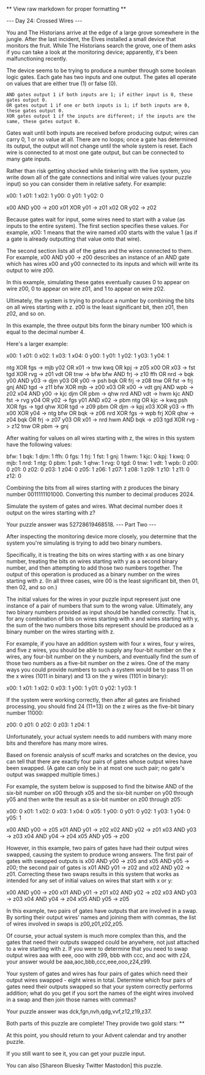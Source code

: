 ** View raw markdown for proper formatting **

--- Day 24: Crossed Wires ---

You and The Historians arrive at the edge of a large grove somewhere in the
jungle. After the last incident, the Elves installed a small device that
monitors the fruit. While The Historians search the grove, one of them asks if
you can take a look at the monitoring device; apparently, it's been
malfunctioning recently.

The device seems to be trying to produce a number through some boolean logic
gates. Each gate has two inputs and one output. The gates all operate on values
that are either true (1) or false (0).

    AND gates output 1 if both inputs are 1; if either input is 0, these gates output 0.
    OR gates output 1 if one or both inputs is 1; if both inputs are 0, these gates output 0.
    XOR gates output 1 if the inputs are different; if the inputs are the same, these gates output 0.

Gates wait until both inputs are received before producing output; wires can
carry 0, 1 or no value at all. There are no loops; once a gate has determined
its output, the output will not change until the whole system is reset. Each
wire is connected to at most one gate output, but can be connected to many gate
inputs.

Rather than risk getting shocked while tinkering with the live system, you write
down all of the gate connections and initial wire values (your puzzle input) so
you can consider them in relative safety. For example:

x00: 1 x01: 1 x02: 1 y00: 0 y01: 1 y02: 0

x00 AND y00 -> z00 x01 XOR y01 -> z01 x02 OR y02 -> z02

Because gates wait for input, some wires need to start with a value (as inputs
to the entire system). The first section specifies these values. For example,
x00: 1 means that the wire named x00 starts with the value 1 (as if a gate is
already outputting that value onto that wire).

The second section lists all of the gates and the wires connected to them. For
example, x00 AND y00 -> z00 describes an instance of an AND gate which has wires
x00 and y00 connected to its inputs and which will write its output to wire z00.

In this example, simulating these gates eventually causes 0 to appear on wire
z00, 0 to appear on wire z01, and 1 to appear on wire z02.

Ultimately, the system is trying to produce a number by combining the bits on
all wires starting with z. z00 is the least significant bit, then z01, then z02,
and so on.

In this example, the three output bits form the binary number 100 which is equal
to the decimal number 4.

Here's a larger example:

x00: 1 x01: 0 x02: 1 x03: 1 x04: 0 y00: 1 y01: 1 y02: 1 y03: 1 y04: 1

ntg XOR fgs -> mjb y02 OR x01 -> tnw kwq OR kpj -> z05 x00 OR x03 -> fst tgd XOR
rvg -> z01 vdt OR tnw -> bfw bfw AND frj -> z10 ffh OR nrd -> bqk y00 AND y03 ->
djm y03 OR y00 -> psh bqk OR frj -> z08 tnw OR fst -> frj gnj AND tgd -> z11 bfw
XOR mjb -> z00 x03 OR x00 -> vdt gnj AND wpb -> z02 x04 AND y00 -> kjc djm OR
pbm -> qhw nrd AND vdt -> hwm kjc AND fst -> rvg y04 OR y02 -> fgs y01 AND x02
-> pbm ntg OR kjc -> kwq psh XOR fgs -> tgd qhw XOR tgd -> z09 pbm OR djm -> kpj
x03 XOR y03 -> ffh x00 XOR y04 -> ntg bfw OR bqk -> z06 nrd XOR fgs -> wpb frj
XOR qhw -> z04 bqk OR frj -> z07 y03 OR x01 -> nrd hwm AND bqk -> z03 tgd XOR
rvg -> z12 tnw OR pbm -> gnj

After waiting for values on all wires starting with z, the wires in this system
have the following values:

bfw: 1 bqk: 1 djm: 1 ffh: 0 fgs: 1 frj: 1 fst: 1 gnj: 1 hwm: 1 kjc: 0 kpj: 1
kwq: 0 mjb: 1 nrd: 1 ntg: 0 pbm: 1 psh: 1 qhw: 1 rvg: 0 tgd: 0 tnw: 1 vdt: 1
wpb: 0 z00: 0 z01: 0 z02: 0 z03: 1 z04: 0 z05: 1 z06: 1 z07: 1 z08: 1 z09: 1
z10: 1 z11: 0 z12: 0

Combining the bits from all wires starting with z produces the binary
number 0011111101000. Converting this number to decimal produces 2024.

Simulate the system of gates and wires. What decimal number does it output on
the wires starting with z?

Your puzzle answer was 52728619468518. --- Part Two ---

After inspecting the monitoring device more closely, you determine that the
system you're simulating is trying to add two binary numbers.

Specifically, it is treating the bits on wires starting with x as one binary
number, treating the bits on wires starting with y as a second binary number,
and then attempting to add those two numbers together. The output of this
operation is produced as a binary number on the wires starting with z. (In all
three cases, wire 00 is the least significant bit, then 01, then 02, and so on.)

The initial values for the wires in your puzzle input represent just one
instance of a pair of numbers that sum to the wrong value. Ultimately, any two
binary numbers provided as input should be handled correctly. That is, for any
combination of bits on wires starting with x and wires starting with y, the sum
of the two numbers those bits represent should be produced as a binary number on
the wires starting with z.

For example, if you have an addition system with four x wires, four y wires, and
five z wires, you should be able to supply any four-bit number on the x wires,
any four-bit number on the y numbers, and eventually find the sum of those two
numbers as a five-bit number on the z wires. One of the many ways you could
provide numbers to such a system would be to pass 11 on the x wires (1011 in
binary) and 13 on the y wires (1101 in binary):

x00: 1 x01: 1 x02: 0 x03: 1 y00: 1 y01: 0 y02: 1 y03: 1

If the system were working correctly, then after all gates are finished
processing, you should find 24 (11+13) on the z wires as the five-bit binary
number 11000:

z00: 0 z01: 0 z02: 0 z03: 1 z04: 1

Unfortunately, your actual system needs to add numbers with many more bits and
therefore has many more wires.

Based on forensic analysis of scuff marks and scratches on the device, you can
tell that there are exactly four pairs of gates whose output wires have been
swapped. (A gate can only be in at most one such pair; no gate's output was
swapped multiple times.)

For example, the system below is supposed to find the bitwise AND of the six-bit
number on x00 through x05 and the six-bit number on y00 through y05 and then
write the result as a six-bit number on z00 through z05:

x00: 0 x01: 1 x02: 0 x03: 1 x04: 0 x05: 1 y00: 0 y01: 0 y02: 1 y03: 1 y04: 0
y05: 1

x00 AND y00 -> z05 x01 AND y01 -> z02 x02 AND y02 -> z01 x03 AND y03 -> z03 x04
AND y04 -> z04 x05 AND y05 -> z00

However, in this example, two pairs of gates have had their output wires
swapped, causing the system to produce wrong answers. The first pair of gates
with swapped outputs is x00 AND y00 -> z05 and x05 AND y05 -> z00; the second
pair of gates is x01 AND y01 -> z02 and x02 AND y02 -> z01. Correcting these two
swaps results in this system that works as intended for any set of initial
values on wires that start with x or y:

x00 AND y00 -> z00 x01 AND y01 -> z01 x02 AND y02 -> z02 x03 AND y03 -> z03 x04
AND y04 -> z04 x05 AND y05 -> z05

In this example, two pairs of gates have outputs that are involved in a swap. By
sorting their output wires' names and joining them with commas, the list of
wires involved in swaps is z00,z01,z02,z05.

Of course, your actual system is much more complex than this, and the gates that
need their outputs swapped could be anywhere, not just attached to a wire
starting with z. If you were to determine that you need to swap output wires aaa
with eee, ooo with z99, bbb with ccc, and aoc with z24, your answer would be
aaa,aoc,bbb,ccc,eee,ooo,z24,z99.

Your system of gates and wires has four pairs of gates which need their output
wires swapped - eight wires in total. Determine which four pairs of gates need
their outputs swapped so that your system correctly performs addition; what do
you get if you sort the names of the eight wires involved in a swap and then
join those names with commas?

Your puzzle answer was dck,fgn,nvh,qdg,vvf,z12,z19,z37.

Both parts of this puzzle are complete! They provide two gold stars: \*\*

At this point, you should return to your Advent calendar and try another puzzle.

If you still want to see it, you can get your puzzle input.

You can also [Shareon Bluesky Twitter Mastodon] this puzzle.
